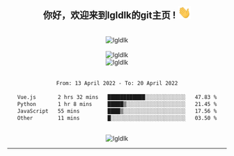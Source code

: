 <div align="center">
<h2> 你好，欢迎来到lgldlk的git主页 ! <img src="https://github.com/lgldlk/lgldlk/blob/main/gifs/Hi.gif" width="30px"></h2>
</div>

<div align="center">
 </br>
 <img src="http://aiitapp.cn:8091/?color=rgba(37,144,118,1)&shadowColor=rgba(12,16,20,1)&fontSize=120&&shadowOffsetX=9&shadowOffsetY=11" height="26px" alt="lgldlk" />
 </br>

   </br>
 <img src="https://github-readme-stats.vercel.app/api?username=lgldlk&show_icons=true&theme=gotham&locale=cn" alt="lgldlk" />
 

</br>

<img  src="http://github-readme-stats.vercel.app/api/top-langs/?username=lgldlk&show_icons=true&theme=gotham&locale=cn&layout=compact" alt="lgldlk"/>  
</br>
</br>

<!--START_SECTION:waka-->

```text
From: 13 April 2022 - To: 20 April 2022

Vue.js       2 hrs 32 mins   ████████████░░░░░░░░░░░░░   47.83 %
Python       1 hr 8 mins     █████▒░░░░░░░░░░░░░░░░░░░   21.45 %
JavaScript   55 mins         ████▒░░░░░░░░░░░░░░░░░░░░   17.56 %
Other        11 mins         █░░░░░░░░░░░░░░░░░░░░░░░░   03.50 %
```

<!--END_SECTION:waka-->

 </br>
  <img src="https://visitor-badge.glitch.me/badge?page_id=lgldlk" alt="lgldlk" />

---

 

